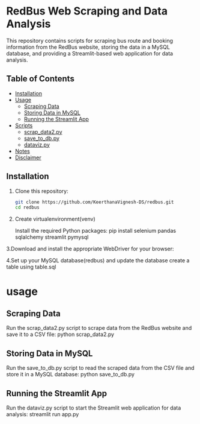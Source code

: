 # RedBus Web Scraping and Data Analysis

This repository contains scripts for scraping bus route and booking information from the RedBus website, storing the data in a MySQL database, and providing a Streamlit-based web application for data analysis.

## Table of Contents

- [Installation](#installation)
- [Usage](#usage)
  - [Scraping Data](#scraping-data)
  - [Storing Data in MySQL](#storing-data-in-mysql)
  - [Running the Streamlit App](#running-the-streamlit-app)
- [Scripts](#scripts)
  - [scrap_data2.py](#scraperpy)
  - [save_to_db.py](#setuppy)
  - [dataviz.py](#apppy)
- [Notes](#notes)
- [Disclaimer](#disclaimer)

## Installation

1. Clone this repository:
   ```bash
   git clone https://github.com/KeerthanaVignesh-DS/redbus.git
   cd redbus
2. Create virtualenvironment(venv)

    Install the required Python packages:
    pip install selenium pandas sqlalchemy streamlit pymysql

3.Download and install the appropriate WebDriver for your browser:

4.Set up your MySQL database(redbus) and update the database create a table using table.sql

# usage

## Scraping Data
Run the scrap_data2.py script to scrape data from the RedBus website and save it to a CSV file:
    python scrap_data2.py

## Storing Data in MySQL
Run the save_to_db.py script to read the scraped data from the CSV file and store it in a MySQL database:
    python save_to_db.py

## Running the Streamlit App
Run the dataviz.py script to start the Streamlit web application for data analysis:
    streamlit run app.py

